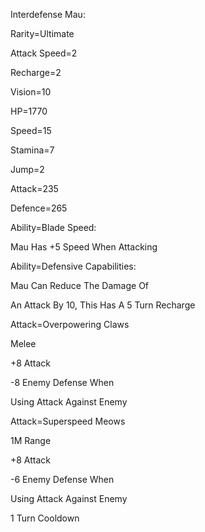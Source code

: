 Interdefense Mau:

Rarity=Ultimate

Attack Speed=2

Recharge=2

Vision=10

HP=1770

Speed=15

Stamina=7

Jump=2

Attack=235

Defence=265

Ability=Blade Speed:

Mau Has +5 Speed When Attacking

Ability=Defensive Capabilities:

Mau Can Reduce The Damage Of 

An Attack By 10, This Has A 5 Turn Recharge

Attack=Overpowering Claws

Melee

+8 Attack

-8 Enemy Defense When

Using Attack Against Enemy

Attack=Superspeed Meows

1M Range

+8 Attack

-6 Enemy Defense When

Using Attack Against Enemy

1 Turn Cooldown
